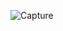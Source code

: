 ![Capture](https://user-images.githubusercontent.com/33928040/85435693-79728100-b5a5-11ea-83a3-1238f239c52c.JPG)
